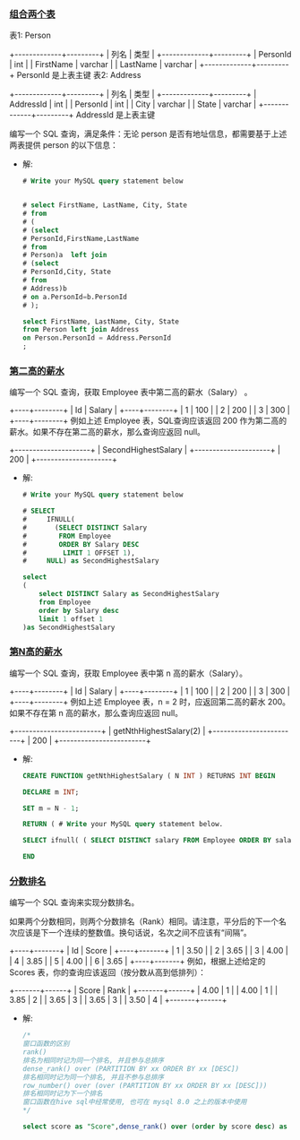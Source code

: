 ### [组合两个表](https://leetcode-cn.com/problems/combine-two-tables)

表1: Person

+-------------+---------+
| 列名         | 类型     |
+-------------+---------+
| PersonId    | int     |
| FirstName   | varchar |
| LastName    | varchar |
+-------------+---------+
PersonId 是上表主键
表2: Address

+-------------+---------+
| 列名         | 类型    |
+-------------+---------+
| AddressId   | int     |
| PersonId    | int     |
| City        | varchar |
| State       | varchar |
+-------------+---------+
AddressId 是上表主键


编写一个 SQL 查询，满足条件：无论 person 是否有地址信息，都需要基于上述两表提供 person 的以下信息：

- 解:

  ```sql
  # Write your MySQL query statement below
  
  
  # select FirstName, LastName, City, State
  # from 
  # (
  # (select 
  # PersonId,FirstName,LastName 
  # from 
  # Person)a  left join 
  # (select
  # PersonId,City, State
  # from 
  # Address)b
  # on a.PersonId=b.PersonId
  # );
  
  select FirstName, LastName, City, State
  from Person left join Address
  on Person.PersonId = Address.PersonId
  ;
  ```

### [第二高的薪水](https://leetcode-cn.com/problems/second-highest-salary)

编写一个 SQL 查询，获取 Employee 表中第二高的薪水（Salary） 。

+----+--------+
| Id | Salary |
+----+--------+
| 1  | 100    |
| 2  | 200    |
| 3  | 300    |
+----+--------+
例如上述 Employee 表，SQL查询应该返回 200 作为第二高的薪水。如果不存在第二高的薪水，那么查询应返回 null。

+---------------------+
| SecondHighestSalary |
+---------------------+
| 200                 |
+---------------------+

- 解:

  ```sql
  # Write your MySQL query statement below
  
  # SELECT
  #     IFNULL(
  #       (SELECT DISTINCT Salary
  #        FROM Employee
  #        ORDER BY Salary DESC
  #         LIMIT 1 OFFSET 1),
  #     NULL) as SecondHighestSalary
  
  select 
  (
      select DISTINCT Salary as SecondHighestSalary 
      from Employee 
      order by Salary desc
      limit 1 offset 1
  )as SecondHighestSalary
  ```

### [第N高的薪水](https://leetcode-cn.com/problems/nth-highest-salary)

编写一个 SQL 查询，获取 Employee 表中第 n 高的薪水（Salary）。

+----+--------+
| Id | Salary |
+----+--------+
| 1  | 100    |
| 2  | 200    |
| 3  | 300    |
+----+--------+
例如上述 Employee 表，n = 2 时，应返回第二高的薪水 200。如果不存在第 n 高的薪水，那么查询应返回 null。

+------------------------+
| getNthHighestSalary(2) |
+------------------------+
| 200                    |
+------------------------+

- 解:

  ```sql
  CREATE FUNCTION getNthHighestSalary ( N INT ) RETURNS INT BEGIN
  
  DECLARE m INT;
  
  SET m = N - 1;
  
  RETURN ( # Write your MySQL query statement below.
  
  SELECT ifnull( ( SELECT DISTINCT salary FROM Employee ORDER BY salary DESC LIMIT 1 offset m ), NULL ) );
  
  END
  ```

### [分数排名](https://leetcode-cn.com/problems/rank-scores)

编写一个 SQL 查询来实现分数排名。

如果两个分数相同，则两个分数排名（Rank）相同。请注意，平分后的下一个名次应该是下一个连续的整数值。换句话说，名次之间不应该有“间隔”。

+----+-------+
| Id | Score |
+----+-------+
| 1  | 3.50  |
| 2  | 3.65  |
| 3  | 4.00  |
| 4  | 3.85  |
| 5  | 4.00  |
| 6  | 3.65  |
+----+-------+
例如，根据上述给定的 Scores 表，你的查询应该返回（按分数从高到低排列）：

+-------+------+
| Score | Rank |
+-------+------+
| 4.00  | 1    |
| 4.00  | 1    |
| 3.85  | 2    |
| 3.65  | 3    |
| 3.65  | 3    |
| 3.50  | 4    |
+-------+------+

- 解:   

  ```sql
  /*
  窗口函数的区别
  rank()
  排名为相同时记为同一个排名, 并且参与总排序
  dense_rank() over (PARTITION BY xx ORDER BY xx [DESC])
  排名相同时记为同一个排名, 并且不参与总排序
  row_number() over (over (PARTITION BY xx ORDER BY xx [DESC]))
  排名相同时记为下一个排名
  窗口函数在hive sql中经常使用, 也可在 mysql 8.0 之上的版本中使用
  */
  
  select score as "Score",dense_rank() over (order by score desc) as "Rank" from scores;
  ```

  

